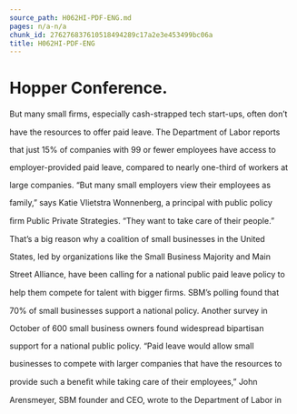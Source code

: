 ```yaml
---
source_path: H062HI-PDF-ENG.md
pages: n/a-n/a
chunk_id: 276276837610518494289c17a2e3e453499bc06a
title: H062HI-PDF-ENG
---
```

# Hopper Conference.

But many small ﬁrms, especially cash-strapped tech start-ups, often don’t

have the resources to offer paid leave. The Department of Labor reports

that just 15% of companies with 99 or fewer employees have access to

employer-provided paid leave, compared to nearly one-third of workers at

large companies. “But many small employers view their employees as

family,” says Katie Vlietstra Wonnenberg, a principal with public policy

ﬁrm Public Private Strategies. “They want to take care of their people.”

That’s a big reason why a coalition of small businesses in the United

States, led by organizations like the Small Business Majority and Main

Street Alliance, have been calling for a national public paid leave policy to

help them compete for talent with bigger ﬁrms. SBM’s polling found that

70% of small businesses support a national policy. Another survey in

October of 600 small business owners found widespread bipartisan

support for a national public policy. “Paid leave would allow small

businesses to compete with larger companies that have the resources to

provide such a beneﬁt while taking care of their employees,” John

Arensmeyer, SBM founder and CEO, wrote to the Department of Labor in
